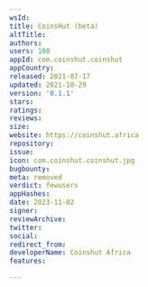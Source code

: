 ```yaml
---
wsId: 
title: CoinsHut (beta)
altTitle: 
authors: 
users: 100
appId: com.coinshut.coinshut
appCountry: 
released: 2021-07-17
updated: 2021-10-29
version: '0.1.1'
stars: 
ratings: 
reviews: 
size: 
website: https://coinshut.africa
repository: 
issue: 
icon: com.coinshut.coinshut.jpg
bugbounty: 
meta: removed
verdict: fewusers
appHashes: 
date: 2023-11-02
signer: 
reviewArchive: 
twitter: 
social: 
redirect_from: 
developerName: Coinshut Africa
features: 

---
```


